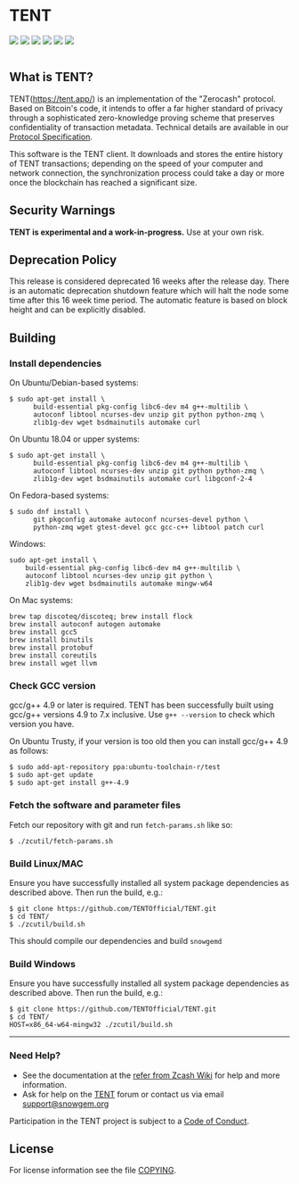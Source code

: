 TENT
===
[![](https://img.shields.io/github/v/release/snowgem/snowgem)](https://github.com/Snowgem/Snowgem/releases) [![](https://img.shields.io/github/release-date/snowgem/snowgem)](https://github.com/Snowgem/Snowgem/releases) [![](https://img.shields.io/github/downloads/snowgem/snowgem/latest/total)](https://github.com/Snowgem/Snowgem/releases) [![](https://img.shields.io/github/downloads/snowgem/snowgem/total)](https://github.com/Snowgem/Snowgem/releases) [![](https://img.shields.io/discord/398513312696107008)](https://discord.gg/78rVJcH)
[![](https://img.shields.io/twitter/follow/SnowGemOfficial?label=Follow&style=social)](https://twitter.com/SnowGemOfficial)

![]()

What is TENT?
---
TENT(https://tent.app/) is an implementation of the "Zerocash" protocol.
Based on Bitcoin's code, it intends to offer a far higher standard of privacy
through a sophisticated zero-knowledge proving scheme that preserves
confidentiality of transaction metadata. Technical details are available
in our [Protocol Specification](https://github.com/zcash/zips/raw/master/protocol/protocol.pdf).

This software is the TENT client. It downloads and stores the entire history
of TENT transactions; depending on the speed of your computer and network
connection, the synchronization process could take a day or more once the
blockchain has reached a significant size.

Security Warnings
---

**TENT is experimental and a work-in-progress.** Use at your own risk.

Deprecation Policy
---

This release is considered deprecated 16 weeks after the release day. There
is an automatic deprecation shutdown feature which will halt the node some
time after this 16 week time period. The automatic feature is based on block
height and can be explicitly disabled.

Building
---

### Install dependencies

On Ubuntu/Debian-based systems:

```
$ sudo apt-get install \
      build-essential pkg-config libc6-dev m4 g++-multilib \
      autoconf libtool ncurses-dev unzip git python python-zmq \
      zlib1g-dev wget bsdmainutils automake curl
```
On Ubuntu 18.04 or upper systems:

```
$ sudo apt-get install \
      build-essential pkg-config libc6-dev m4 g++-multilib \
      autoconf libtool ncurses-dev unzip git python python-zmq \
      zlib1g-dev wget bsdmainutils automake curl libgconf-2-4
```

On Fedora-based systems:

```
$ sudo dnf install \
      git pkgconfig automake autoconf ncurses-devel python \
      python-zmq wget gtest-devel gcc gcc-c++ libtool patch curl
```

Windows:
```
sudo apt-get install \
    build-essential pkg-config libc6-dev m4 g++-multilib \
    autoconf libtool ncurses-dev unzip git python \
    zlib1g-dev wget bsdmainutils automake mingw-w64
```

On Mac systems:

```
brew tap discoteq/discoteq; brew install flock
brew install autoconf autogen automake
brew install gcc5
brew install binutils
brew install protobuf
brew install coreutils
brew install wget llvm
```

### Check GCC version

gcc/g++ 4.9 or later is required. TENT has been successfully built using gcc/g++ versions 4.9 to 7.x inclusive. Use ```g++ --version``` to check which version you have.

On Ubuntu Trusty, if your version is too old then you can install gcc/g++ 4.9 as follows:

```
$ sudo add-apt-repository ppa:ubuntu-toolchain-r/test
$ sudo apt-get update
$ sudo apt-get install g++-4.9
```

### Fetch the software and parameter files

Fetch our repository with git and run ```fetch-params.sh``` like so:
```
$ ./zcutil/fetch-params.sh
```

### Build Linux/MAC

Ensure you have successfully installed all system package dependencies as described above. Then run the build, e.g.:
```
$ git clone https://github.com/TENTOfficial/TENT.git
$ cd TENT/
$ ./zcutil/build.sh
```

This should compile our dependencies and build `snowgemd`

### Build Windows

Ensure you have successfully installed all system package dependencies as described above. Then run the build, e.g.:
```
$ git clone https://github.com/TENTOfficial/TENT.git
$ cd TENT/
HOST=x86_64-w64-mingw32 ./zcutil/build.sh
```

---
### Need Help?

* See the documentation at the [refer from Zcash Wiki](https://github.com/zcash/zcash/wiki/1.0-User-Guide)
  for help and more information.
* Ask for help on the [TENT](https://discuss.snowgem.org/) forum or contact us via email support@snowgem.org

Participation in the TENT project is subject to a
[Code of Conduct](code_of_conduct.md).

License
-------


For license information see the file [COPYING](COPYING).
